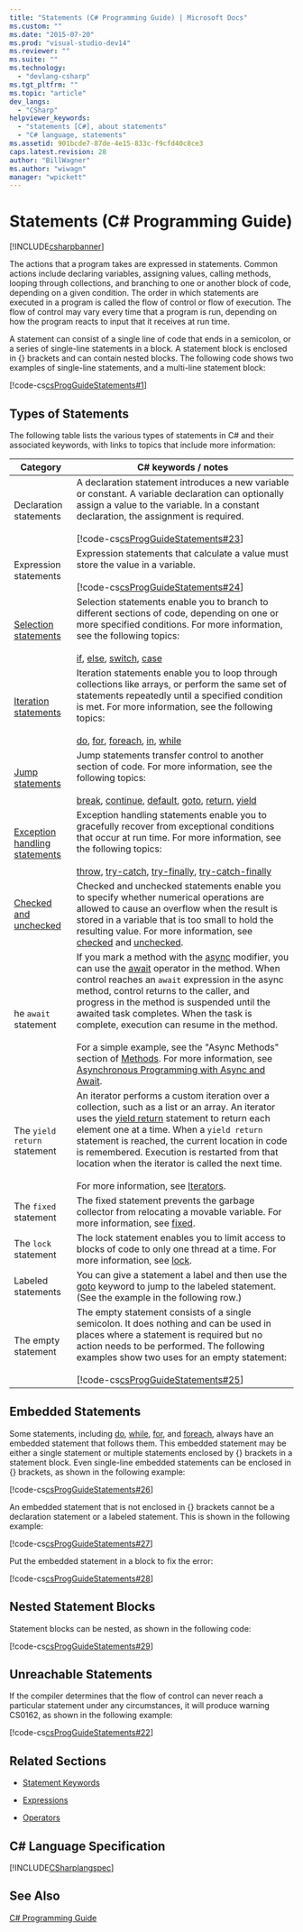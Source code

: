```yaml
---
title: "Statements (C# Programming Guide) | Microsoft Docs"
ms.custom: ""
ms.date: "2015-07-20"
ms.prod: "visual-studio-dev14"
ms.reviewer: ""
ms.suite: ""
ms.technology: 
  - "devlang-csharp"
ms.tgt_pltfrm: ""
ms.topic: "article"
dev_langs: 
  - "CSharp"
helpviewer_keywords: 
  - "statements [C#], about statements"
  - "C# language, statements"
ms.assetid: 901bcde7-87de-4e15-833c-f9cfd40c8ce3
caps.latest.revision: 28
author: "BillWagner"
ms.author: "wiwagn"
manager: "wpickett"
---
```

# Statements (C# Programming Guide)
[!INCLUDE[csharpbanner](../../../csharp/includes/csharpbanner.md)]

The actions that a program takes are expressed in statements. Common actions include declaring variables, assigning values, calling methods, looping through collections, and branching to one or another block of code, depending on a given condition. The order in which statements are executed in a program is called the flow of control or flow of execution. The flow of control may vary every time that a program is run, depending on how the program reacts to input that it receives at run time.  
  
 A statement can consist of a single line of code that ends in a semicolon, or a series of single-line statements in a block. A statement block is enclosed in {} brackets and can contain nested blocks. The following code shows two examples of single-line statements, and a multi-line statement block:  
  
 [!code-cs[csProgGuideStatements#1](../../../csharp/programming-guide/classes-and-structs/codesnippet/csharp/statements_1.cs)]  
  
## Types of Statements  
 The following table lists the various types of statements in C# and their associated keywords, with links to topics that include more information:  
  
|Category|C# keywords / notes|  
|--------------|---------------------------|  
|Declaration statements|A declaration statement introduces a new variable or constant. A variable declaration can optionally assign a value to the variable. In a constant declaration, the assignment is required.<br /><br /> [!code-cs[csProgGuideStatements#23](../../../csharp/programming-guide/classes-and-structs/codesnippet/csharp/statements_2.cs)]|  
|Expression statements|Expression statements that calculate a value must store the value in a variable.<br /><br /> [!code-cs[csProgGuideStatements#24](../../../csharp/programming-guide/classes-and-structs/codesnippet/csharp/statements_3.cs)]|  
|[Selection statements](../../../csharp/language-reference/keywords/selection-statements.md)|Selection statements enable you to branch to different sections of code, depending on one or more specified conditions. For more information, see the following topics:<br /><br /> [if](../../../csharp/language-reference/keywords/if-else.md), [else](../../../csharp/language-reference/keywords/if-else.md), [switch](../../../csharp/language-reference/keywords/switch.md), [case](../../../csharp/language-reference/keywords/switch.md)|  
|[Iteration statements](../../../csharp/language-reference/keywords/iteration-statements.md)|Iteration statements enable you to loop through collections like arrays, or perform the same set of statements repeatedly until a specified condition is met. For more information, see the following topics:<br /><br /> [do](../../../csharp/language-reference/keywords/do.md), [for](../../../csharp/language-reference/keywords/for.md), [foreach](../../../csharp/language-reference/keywords/foreach-in.md), [in](../../../csharp/language-reference/keywords/foreach-in.md), [while](../../../csharp/language-reference/keywords/while.md)|  
|[Jump statements](../../../csharp/language-reference/keywords/jump-statements.md)|Jump statements transfer control to another section of code. For more information, see the following topics:<br /><br /> [break](../../../csharp/language-reference/keywords/break.md), [continue](../../../csharp/language-reference/keywords/continue.md), [default](../../../csharp/language-reference/keywords/switch.md), [goto](../../../csharp/language-reference/keywords/goto.md), [return](../../../csharp/language-reference/keywords/return.md), [yield](../../../csharp/language-reference/keywords/yield.md)|  
|[Exception handling statements](../../../csharp/language-reference/keywords/exception-handling-statements.md)|Exception handling statements enable you to gracefully recover from exceptional conditions that occur at run time. For more information, see the following topics:<br /><br /> [throw](../../../csharp/language-reference/keywords/throw.md), [try-catch](../../../csharp/language-reference/keywords/try-catch.md), [try-finally](../../../csharp/language-reference/keywords/try-finally.md), [try-catch-finally](../../../csharp/language-reference/keywords/try-catch-finally.md)|  
|[Checked and unchecked](../../../csharp/language-reference/keywords/checked-and-unchecked.md)|Checked and unchecked statements enable you to specify whether numerical operations are allowed to cause an overflow when the result is stored in a variable that is too small to hold the resulting value. For more information, see [checked](../../../csharp/language-reference/keywords/checked.md) and [unchecked](../../../csharp/language-reference/keywords/unchecked.md).|  
he `await` statement|If you mark a method with the [async](../../../csharp/language-reference/keywords/async.md) modifier, you can use the [await](../../../csharp/language-reference/keywords/await.md) operator in the method. When control reaches an `await` expression in the async method, control returns to the caller, and progress in the method is suspended until the awaited task completes. When the task is complete, execution can resume in the method.<br /><br /> For a simple example, see the "Async Methods" section of [Methods](../../../csharp/programming-guide/classes-and-structs/methods.md). For more information, see [Asynchronous Programming with Async and Await](../Topic/Asynchronous%20Programming%20with%20Async%20and%20Await%20\(C%23%20and%20Visual%20Basic\).md).|  
|The `yield return` statement|An iterator performs a custom iteration over a collection, such as a list or an array. An iterator uses the [yield return](../../../csharp/language-reference/keywords/yield.md) statement to return each element one at a time. When a `yield return` statement is reached, the current location in code is remembered. Execution is restarted from that location when the iterator is called the next time.<br /><br /> For more information, see [Iterators](../Topic/Iterators%20\(C%23%20and%20Visual%20Basic\).md).|  
|The `fixed` statement|The fixed statement prevents the garbage collector from relocating a movable variable. For more information, see [fixed](../../../csharp/language-reference/keywords/fixed-statement.md).|  
|The `lock` statement|The lock statement enables you to limit access to blocks of code to only one thread at a time. For more information, see [lock](../../../csharp/language-reference/keywords/lock-statement.md).|  
|Labeled statements|You can give a statement a label and then use the [goto](../../../csharp/language-reference/keywords/goto.md) keyword to jump to the labeled statement. (See the example in the following row.)|  
|The empty statement|The empty statement consists of a single semicolon. It does nothing and can be used in places where a statement is required but no action needs to be performed. The following examples show two uses for an empty statement:<br /><br /> [!code-cs[csProgGuideStatements#25](../../../csharp/programming-guide/classes-and-structs/codesnippet/csharp/statements_4.cs)]|  
  
## Embedded Statements  
 Some statements, including [do](../../../csharp/language-reference/keywords/do.md), [while](../../../csharp/language-reference/keywords/while.md), [for](../../../csharp/language-reference/keywords/for.md), and [foreach](../../../csharp/language-reference/keywords/foreach-in.md), always have an embedded statement that follows them. This embedded statement may be either a single statement or multiple statements enclosed by {} brackets in a statement block. Even single-line embedded statements can be enclosed in {} brackets, as shown in the following example:  
  
 [!code-cs[csProgGuideStatements#26](../../../csharp/programming-guide/classes-and-structs/codesnippet/csharp/statements_5.cs)]  
  
 An embedded statement that is not enclosed in {} brackets cannot be a declaration statement or a labeled statement. This is shown in the following example:  
  
 [!code-cs[csProgGuideStatements#27](../../../csharp/programming-guide/classes-and-structs/codesnippet/csharp/statements_6.cs)]  
  
 Put the embedded statement in a block to fix the error:  
  
 [!code-cs[csProgGuideStatements#28](../../../csharp/programming-guide/classes-and-structs/codesnippet/csharp/statements_7.cs)]  
  
## Nested Statement Blocks  
 Statement blocks can be nested, as shown in the following code:  
  
 [!code-cs[csProgGuideStatements#29](../../../csharp/programming-guide/classes-and-structs/codesnippet/csharp/statements_8.cs)]  
  
## Unreachable Statements  
 If the compiler determines that the flow of control can never reach a particular statement under any circumstances, it will produce warning CS0162, as shown in the following example:  
  
 [!code-cs[csProgGuideStatements#22](../../../csharp/programming-guide/classes-and-structs/codesnippet/csharp/statements_9.cs)]  
  
## Related Sections  
  
-   [Statement Keywords](../../../csharp/language-reference/keywords/statement-keywords.md)  
  
-   [Expressions](../../../csharp/programming-guide/statements-expressions-operators/expressions.md)  
  
-   [Operators](../../../csharp/programming-guide/statements-expressions-operators/operators.md)  
  
## C# Language Specification  
 [!INCLUDE[CSharplangspec](../../../csharp/language-reference/keywords/includes/csharplangspec-md.md)]  
  
## See Also  
 [C# Programming Guide](../../../csharp/programming-guide/index.md)